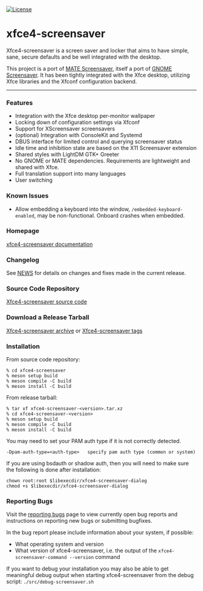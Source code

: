 [![License](https://img.shields.io/badge/License-GPL%20v2-blue.svg)](https://gitlab.xfce.org/apps/xfce4-screensaver/-/blob/master/COPYING)

# xfce4-screensaver

Xfce4-screensaver is a screen saver and locker that aims to have
simple, sane, secure defaults and be well integrated with the desktop.

This project is a port of [MATE Screensaver](https://github.com/mate-desktop/mate-screensaver),
itself a port of [GNOME Screensaver](https://gitlab.gnome.org/Archive/gnome-screensaver).
It has been tightly integrated with the Xfce desktop, utilizing Xfce
libraries and the Xfconf configuration backend.

----

### Features

 - Integration with the Xfce desktop per-monitor wallpaper
 - Locking down of configuration settings via Xfconf
 - Support for XScreensaver screensavers
 - (optional) Integration with ConsoleKit and Systemd
 - DBUS interface for limited control and querying screensaver status
 - Idle time and inhibition state are based on the X11 Screensaver extension
 - Shared styles with LightDM GTK+ Greeter
 - No GNOME or MATE dependencies. Requirements are lightweight and shared with Xfce.
 - Full translation support into many languages
 - User switching

### Known Issues

 - Allow embedding a keyboard into the window, `/embedded-keyboard-enabled`, may be non-functional. Onboard crashes when embedded.

### Homepage

[xfce4-screensaver documentation](https://docs.xfce.org/apps/xfce4-screensaver/start)

### Changelog

See [NEWS](https://gitlab.xfce.org/apps/xfce4-screensaver/-/blob/master/NEWS) for details on changes and fixes made in the current release.

### Source Code Repository

[Xfce4-screensaver source code](https://gitlab.xfce.org/apps/xfce4-screensaver)

### Download a Release Tarball

[Xfce4-screensaver archive](https://archive.xfce.org/src/apps/xfce4-screensaver)
    or
[Xfce4-screensaver tags](https://gitlab.xfce.org/apps/xfce4-screensaver/-/tags)

### Installation

From source code repository: 

    % cd xfce4-screensaver
    % meson setup build
    % meson compile -C build
    % meson install -C build

From release tarball:

    % tar xf xfce4-screensaver-<version>.tar.xz
    % cd xfce4-screensaver-<version>
    % meson setup build
    % meson compile -C build
    % meson install -C build

You may need to set your PAM auth type if it is not correctly detected.

`-Dpam-auth-type=<auth-type>   specify pam auth type (common or system)`

If you are using bsdauth or shadow auth, then you will need to make sure the
following is done after installation:

    chown root:root $libexecdir/xfce4-screensaver-dialog
    chmod +s $libexecdir/xfce4-screensaver-dialog

### Reporting Bugs

Visit the [reporting bugs](https://docs.xfce.org/apps/xfce4-screensaver/bugs) page to view currently open bug reports and instructions on reporting new bugs or submitting bugfixes.

In the bug report please include information about your system, if possible:

 - What operating system and version
 - What version of xfce4-screensaver, i.e. the output of the `xfce4-screensaver-command --version` command

If you want to debug your installation you may also be able to get meaningful debug output when starting xfce4-screensaver from the debug script:
`./src/debug-screensaver.sh`
